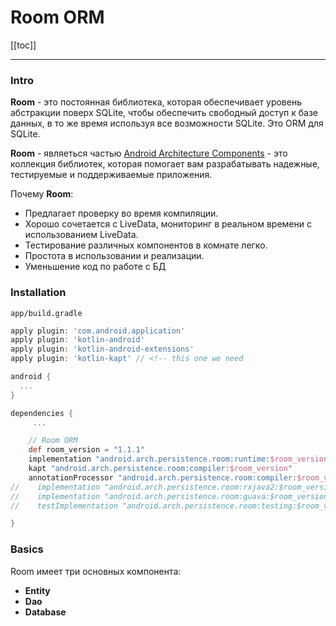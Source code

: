 # Room ORM

[[toc]]

---

### Intro 
**Room** - это постоянная библиотека, которая обеспечивает уровень абстракции поверх SQLite, чтобы обеспечить свободный доступ к базе данных, в то же время используя все возможности SQLite. Это ORM для SQLite. 

**Room** - являеться частью [Android Architecture Components](https://github.com/googlesamples/android-architecture-components) - это коллекция библиотек, которая помогает вам разрабатывать надежные, тестируемые и поддерживаемые приложения.

Почему **Room**:
* Предлагает проверку во время компиляции.
* Хорошо сочетается с LiveData, мониторинг в реальном времени с использованием LiveData.
* Тестирование различных компонентов в комнате легко.
* Простота в использовании и реализации.
* Уменьшение код по работе с БД

### Installation
`app/build.gradle`
```groovy
apply plugin: 'com.android.application'
apply plugin: 'kotlin-android'
apply plugin: 'kotlin-android-extensions'
apply plugin: 'kotlin-kapt' // <!-- this one we need

android {
  ...
}

dependencies {
     ... 

    // Room ORM
    def room_version = "1.1.1"
    implementation "android.arch.persistence.room:runtime:$room_version"
    kapt "android.arch.persistence.room:compiler:$room_version"
    annotationProcessor "android.arch.persistence.room:compiler:$room_version"
//    implementation "android.arch.persistence.room:rxjava2:$room_version"  // optional - RxJava support for Room
//    implementation "android.arch.persistence.room:guava:$room_version"  // optional - Guava support for Room, including Optional and ListenableFuture
//    testImplementation "android.arch.persistence.room:testing:$room_version"   // Test helpers

}

```

### Basics
Room имеет три основных компонента:
* **Entity** 
* **Dao**
* **Database**
